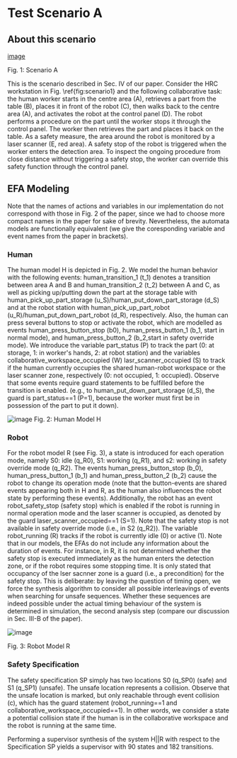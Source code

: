 # Test Scenario A

## About this scenario

[image](https://user-images.githubusercontent.com/56551323/190413958-3778b358-ed4e-479a-92b7-85f579e888ee.png)

Fig. 1: Scenario A

This is the scenario described in Sec. IV of our paper. Consider the HRC workstation in Fig. \ref{fig:scenario1} and the following collaborative task: the human worker starts in the centre area (A), retrieves a part from the table (B), places it in front of the robot (C), then walks back to the centre area (A), and activates the robot at the control panel (D). The robot performs a procedure on the part until the worker stops it through the control panel. The worker then retrieves the part and places it back on the table. As a safety measure, the area around the robot is monitored by a laser scanner (E, red area). A safety stop of the robot is triggered when the worker enters the detection area. To inspect the ongoing procedure from close distance without triggering a safety stop, the worker can override this safety function through the control panel. 

## EFA Modeling
Note that the names of actions and variables in our implementation do not correspond with those in Fig. 2 of the paper, since we had to choose more compact names in the paper for sake of brevity. Nevertheless, the automata models are functionally equivalent (we give the coresponding variable and event names from the paper in brackets). 

### Human
The human model H is depicted in Fig. 2. We model the human behavior with the following events: human_transition_1 (t_1) denotes a transition between area A and B and human_transition_2  (t_2) between A and C, as well as picking up/putting down the part at the storage table with human_pick_up_part_storage (u_S)/human_put_down_part_storage (d_S) and at the robot station with human_pick_up_part_robot (u_R)/human_put_down_part_robot (d_R), respectively. Also, the human can press several buttons to stop or activate the robot, which are modelled as events human_press_button_stop (b0), human_press_button_1 (b_1, start in normal mode), and human_press_button_2 (b_2,start in safety override mode). We introduce the variable part_status (P) to track the part (0: at storage, 1: in worker's hands, 2: at robot station) and the variables collaborative_workspace_occupied (W) lasr_scanner_occupied (S) to track if the human currently occupies the shared human-robot workspace or the laser scanner zone, respectively (0: not occupied, 1: occupied). Observe that some events require guard statements to be fulfilled before the transition is enabled. (e.g., to human_put_down_part_storage (d_S), the guard is part_status==1 (P=1), because the worker must first be in possession of the part to put it down).

![image](https://user-images.githubusercontent.com/56551323/190415835-18e659e6-ff51-4a68-8220-3007d6dfbc7e.png)
Fig. 2: Human Model H

### Robot

For the robot model R (see Fig. 3), a state is introduced for each operation mode, namely S0: idle (q_R0), S1: working (q_R1), and s2: working in safety override mode (q_R2). The events human_press_button_stop (b_0), human_press_button_1 (b_1) and human_press_button_2 (b_2) cause the robot to change its operation mode (note that the button-events are shared events appearing both in H and R, as the human also influences the robot state by performing these events). Additionally, the robot has an event robot_safety_stop (safety stop) which is enabled if the robot is running in normal operation mode and the laser scanner is occupied, as denoted by the guard laser_scanner_occupied==1 (S=1). Note that the safety stop is not available in safety override mode (i.e., in S2 (q_R2)). The variable robot_running (R) tracks if the robot is currently idle (0) or active (1).
Note that in our models, the EFAs do not include any information about the duration of events. For instance, in R, it is not determined whether the safety stop is executed immediately as the human enters the detection zone, or if the robot requires some stopping time. It is only stated that occupancy of the lser sacnner zone is a guard (i.e., a precondition) for the safety stop. This is deliberate: by leaving the question of timing open, we force the synthesis algorithm to consider all possible interleavings of events when searching for unsafe sequences. Whether these sequences are indeed possible under the actual timing behaviour of the system is determined in simulation, the second analysis step (compare our discussion in Sec. III-B of the paper).

![image](https://user-images.githubusercontent.com/56551323/190419807-01d94754-dcce-409e-a113-62ccd54bec85.png)

Fig. 3: Robot Model R

### Safety Specification
The safety specification SP simply has two locations S0 (q_SP0) (safe) and S1 (q_SP1) (unsafe). The unsafe location represents a collision. Observe that the unsafe location is marked, but only reachable through event collision (c), which has the guard statement (robot_running==1 and collaborative_workspace_occupied==1). In other words, we consider a state a potential collision state if the human is in the collaborative workspace and the robot is running at the same time.

Performing a supervisor synthesis of the system H||R with respect to the Specification SP yields a supervisor with 90 states and 182 transitions. 

